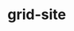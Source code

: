 # grid-site
<h1 align="center>
<img src"https://firebasestorage.googleapis.com/v0/b/client-management-111c5.appspot.com/o/grid.png?alt=media&token=fb322618-55f4-4e0a-b500-7022b455f3da">
</h1>
